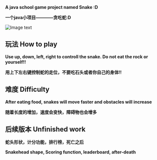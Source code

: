   
**A java school game project named Snake :D**  

**一个java小项目————贪吃蛇:D**  
  
  
![Image text](http://oyku9aqxp.bkt.clouddn.com/snake2.gif)    


## 玩法 How to play

**Use up, down, left, right to controll the snake. Do not eat the rock or yourself!!**  

**用上下左右键控制蛇的走位，不要吃石头或者你自己的身体!!**  


## 难度 Difficulty  

**After eating food, snakes will move faster and obstacles will increase**  

**随着长度的增加，速度会变快，障碍物也会增多**  

## 后续版本 Unfinished work

**蛇头形状，计分功能，排行榜，死亡之后**  

**Snakehead shape, Scoring function, leaderboard, after-death**  
